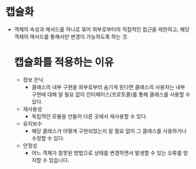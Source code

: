 # 캡슐화
- 객체의 속성과 메서드를 하나로 묶어 외부로부터의 직접적인 접근을 제한하고, 해당 객체의 매서드를 통해서만 변경이 가능하도록 하는 것.

  # 캡슐화를 적용하는 이유
    - 정보 은닉
        - 클래스의 내부 구현을 외부로부터 숨기게 된다면 클래스의 사용자는 내부 구현에 대해 알 필요 없이 인터페이스(프로토콜)를 통해 클래스를 사용할 수 있다.
    - 재사용성
        - 독립적인 모듈을 만들어 다른 곳에서 재사용할 수 있다.
    - 유지보수
        - 해당 클래스가 어떻게 구현되었는지 알 필요 없이 그 클래스를 사용하거나 수정할 수 있다.
    - 안정성
        - 어느 객체가 잘못된 방법으로 상태를 변경하면서 발생할 수 있는 오류를 방지할 수 있습니다.
